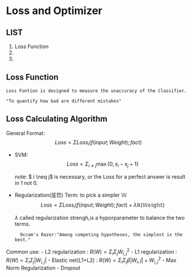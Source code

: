 # Loss and Optimizer

## LIST

1. Loss Function
2. 
3. 


## Loss Function

    Loss Funtion is designed to measure the unaccuracy of the Classifier.

    "To quantify how bad are different mistakes"

## Loss Calculating Algorithm

General Format:$$Loss = \Sigma Loss_{i}(f(input;Weight);fact)$$

- SVM: 
$$Loss = \Sigma_{i \neq j} \max\{0, s_i - s_j + 1\}$$       

  note: $ i \neq j$ is necessary, or the Loss for a perfect answer is result in 1 not 0.

- Regularization(惩罚) Term: to pick a simpler $\mathbb{W}$
    $$Loss = \Sigma Loss_{i}(f(input;Weight);fact)+ \lambda \mathbb{R(Weight)}$$

    $\lambda$ called regularization strengh,is a hyporparameter to balance the two terms.

        Occam's Razor:"Among competing hypotheses, the simplest is the best."

Common use:
    - L2 regularization : $R(W) = \Sigma_i \Sigma_j W^{2}_{i,j}$
    - L1 regularization : $R(W) = \Sigma_i \Sigma_j |W_{i,j}|$ 
    - Elastic net(L1+L2) : $R(W) = \Sigma_i \Sigma_j \beta|W_i,j|+W^{2}_{i,j}$ 
    - Max Norm Regularization
    - Dropout 

